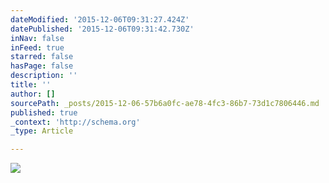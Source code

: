 ```yaml
---
dateModified: '2015-12-06T09:31:27.424Z'
datePublished: '2015-12-06T09:31:42.730Z'
inNav: false
inFeed: true
starred: false
hasPage: false
description: ''
title: ''
author: []
sourcePath: _posts/2015-12-06-57b6a0fc-ae78-4fc3-86b7-73d1c7806446.md
published: true
_context: 'http://schema.org'
_type: Article

---
```

![](https://the-grid-user-content.s3-us-west-2.amazonaws.com/bfe8b14b-a3a2-431c-9565-a9c88a198c69.jpg)